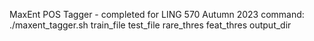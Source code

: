 MaxEnt POS Tagger - completed for LING 570 Autumn 2023
command: ./maxent_tagger.sh train_file test_file rare_thres feat_thres output_dir
